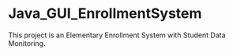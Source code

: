 # Java_GUI_EnrollmentSystem
This project is an Elementary Enrollment System with Student Data Monitoring.
